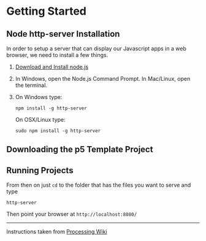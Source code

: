 # Getting Started

## Node http-server Installation

In order to setup a server that can display our Javascript apps in a web browser, we need to install a few things.

1.  [Download and Install node.js](http://nodejs.org/)
2.  In Windows, open the Node.js Command Prompt. In Mac/Linux, open the terminal.
3.  On Windows type:

        npm install -g http-server

    On OSX/Linux type:

        sudo npm install -g http-server

## Downloading the p5 Template Project

## Running Projects

From then on just `cd` to the folder that has the files you want to serve and type

    http-server

Then point your browser at `http://localhost:8080/`

---
Instructions taken from [Processing Wiki](https://github.com/processing/p5.js/wiki/Local-server)

